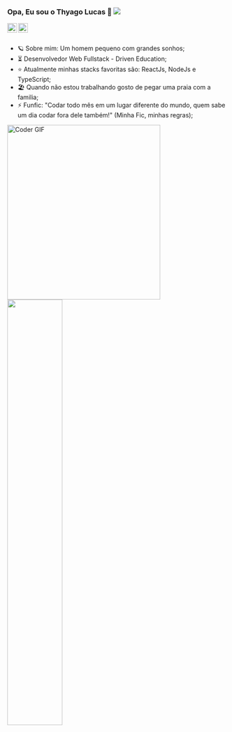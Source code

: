 ### Opa, Eu sou o Thyago Lucas 👋 ![](https://komarev.com/ghpvc/?username=thyagolucas)


<a href="https://www.linkedin.com/in/thyagolucas/">
  <img align="left" alt="Thyago Linkedin" width="22px" src="https://cdn.jsdelivr.net/npm/simple-icons@v3/icons/linkedin.svg" />
</a>
<a href="https://api.whatsapp.com/send?phone=5511934977508&text=Ol%C3%A1%20Thyago!%20acabei%20de%20analisar%20o%20seu%20GitHub.%20Podemos%20conversar%20um%20pouco%20a%20respeito%3F">
  <img align="left" alt="Thyago Whatsapp" width="22px" src="https://cdn-icons-png.flaticon.com/512/2111/2111774.png" />
</a>


<br><br>

- :ringed_planet: Sobre mim: Um homem pequeno com grandes sonhos;
- :hourglass_flowing_sand: Desenvolvedor Web Fullstack - Driven Education;
- :star: Atualmente minhas stacks favoritas são: ReactJs, NodeJs e TypeScript; 
- :beach_umbrella: Quando não estou trabalhando gosto de pegar uma praia com a familia;
- ⚡ Funfic: "Codar todo mês em um lugar diferente do mundo, quem sabe um dia codar fora dele também!" (Minha Fic, minhas regras);

<img align="left" src="https://media.giphy.com/media/SWoSkN6DxTszqIKEqv/giphy.gif" alt="Coder GIF" width="350px" height="400">
<br><br><br><br><br><br>
<img  width="50%" align="rigth" src="https://github-readme-stats.vercel.app/api/top-langs/?username=thyagolucas&layout=compact&langs_count=7&theme=dracula"/>

